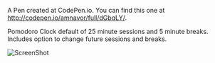 A Pen created at CodePen.io. You can find this one at http://codepen.io/amnavor/full/dGbqLY/.

Pomodoro Clock default of 25 minute sessions and 5 minute breaks.  Includes option to change 
future sessions and breaks. 

 ![ScreenShot](https://cloud.githubusercontent.com/assets/12720744/12223466/2eb5b5bc-b78d-11e5-888e-aa9e99453d72.png)
